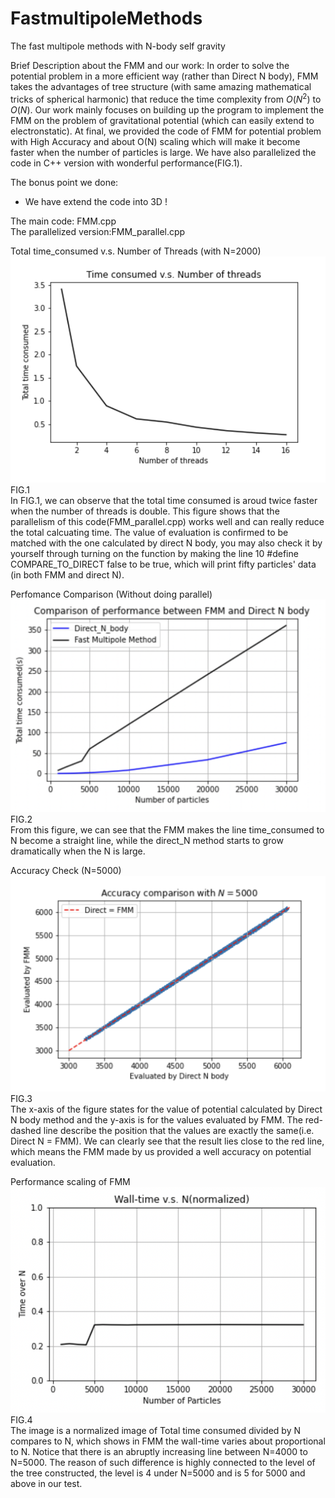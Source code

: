 # FastmultipoleMethods
The fast multipole methods with N-body self gravity

Brief Description about the FMM and our work:
In order to solve the potential problem in a more efficient way (rather than Direct N body), FMM takes the advantages of tree structure (with same amazing mathematical tricks of spherical harmonic) that reduce the time complexity from $O(N^2)$ to $O(N)$. Our work mainly focuses on building up the program to implement the FMM on the problem of gravitational potential (which can easily extend to electronstatic). At final, we provided the code of FMM for potential problem with High Accuracy and about O(N) scaling which will make it become faster when the number of particles is large. We have also parallelized the code in C++ version with wonderful performance(FIG.1).

The bonus point we done:
- We have extend the code into 3D !

The main code: FMM.cpp   
The parallelized version:FMM_parallel.cpp

Total time_consumed v.s. Number of Threads (with N=2000)
![Image text](https://github.com/technic960183/FastmultipoleMethods/blob/main/Figure/T_N_thr.png)    
FIG.1   
In FIG.1, we can observe that the total time consumed is aroud twice faster when the number of threads is double. This figure shows that the parallelism of this code(FMM_parallel.cpp) works well and can really reduce the total calcuating time. The value of evaluation is confirmed to be matched with the one calculated by direct N body, you may also check it by yourself through turning on the function by making the line 10 #define COMPARE_TO_DIRECT false to be true, which will print fifty particles' data (in both FMM and direct N).      

Perfomance Comparison (Without doing parallel)
![Image text](https://github.com/technic960183/FastmultipoleMethods/blob/main/Figure/Comparison_performance.png)
FIG.2   
From this figure, we can see that the FMM makes the line time_consumed to N become a straight line, while the direct_N method starts to grow dramatically when the N is large.    

Accuracy Check (N=5000)
![Image text](https://github.com/technic960183/FastmultipoleMethods/blob/main/Figure/Value_compare.png)
FIG.3   
The x-axis of the figure states for the value of potential calculated by Direct N body method and the y-axis is for the values evaluated by FMM. The red-dashed line describe the position that the values are exactly the same(i.e. Direct N = FMM). We can clearly see that the result lies close to the red line, which means the FMM made by us provided a well accuracy on potential evaluation.    

Performance scaling of FMM
![Image text](https://github.com/technic960183/FastmultipoleMethods/blob/main/Figure/time_N.png)
FIG.4   
The image is a normalized image of Total time consumed divided by N compares to N, which shows in FMM the wall-time varies about proportional to N. Notice that there is an abruptly increasing line between N=4000 to N=5000. The reason of such difference is highly connected to the level of the tree constructed, the level is 4 under N=5000 and is 5 for 5000 and above in our test.    

